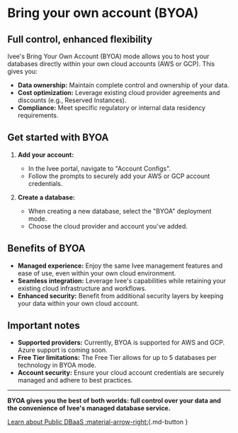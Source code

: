 # Bring your own account (BYOA)

## Full control, enhanced flexibility

Ivee's Bring Your Own Account (BYOA) mode allows you to host your databases directly within your own cloud accounts (AWS or GCP). This gives you:

* **Data ownership:** Maintain complete control and ownership of your data.
* **Cost optimization:** Leverage existing cloud provider agreements and discounts (e.g., Reserved Instances).
* **Compliance:** Meet specific regulatory or internal data residency requirements.

## Get started with BYOA

1. **Add your account:**
    * In the Ivee portal, navigate to "Account Configs".
    * Follow the prompts to securely add your AWS or GCP account credentials.

2. **Create a database:**
    * When creating a new database, select the "BYOA" deployment mode.
    * Choose the cloud provider and account you've added.

## Benefits of BYOA

* **Managed experience:** Enjoy the same Ivee management features and ease of use, even within your own cloud environment.
* **Seamless integration:** Leverage Ivee's capabilities while retaining your existing cloud infrastructure and workflows.
* **Enhanced security:** Benefit from additional security layers by keeping your data within your own cloud account.

## Important notes

* **Supported providers:** Currently, BYOA is supported for AWS and GCP. Azure support is coming soon.
* **Free Tier limitations:** The Free Tier allows for up to 5 databases per technology in BYOA mode.
* **Account security:** Ensure your cloud account credentials are securely managed and adhere to best practices.

---

**BYOA gives you the best of both worlds: full control over your data and the convenience of Ivee's managed database service.**

[Learn about Public DBaaS :material-arrow-right:](./mode-public.md){.md-button } 
